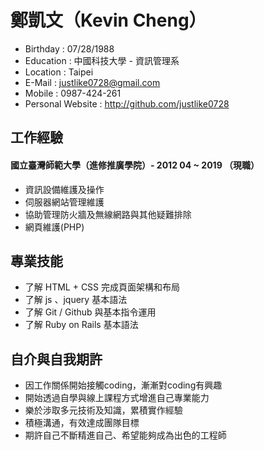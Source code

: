 <body>
	<h1>鄭凱文（Kevin Cheng）</h1>
	<ul>
	  <li>Birthday : 07/28/1988</li>
	  <li>Education : 中國科技大學 - 資訊管理系</li>
	  <li>Location : Taipei</li>
	  <li>E-Mail : <a href="mailto:justlike0728@gmail.com">justlike0728@gmail.com</a></li>
	  <li>Mobile : 0987-424-261</li>
	  <li>Personal Website : <a href="http://github.com/justlike0728">http://github.com/justlike0728</a></li>
	</ul>
	<h2><a id="user-content-工作經驗" class="kevin" href="#工作經驗"></a>工作經驗</h2>
	<h4>國立臺灣師範大學（進修推廣學院）- 2012 04 ~ 2019 （現職）</h4>
	<ul>
	  <li>資訊設備維護及操作</li>
	  <li>伺服器網站管理維護</li>
	  <li>協助管理防火牆及無線網路與其他疑難排除</li>
	  <li>網頁維護(PHP)</li>
	</ul>
	<h2><a id="user-content-專業技能" class="kevin" href="#專業技能"></a>專業技能</h2>
	<!-- <h3><a id="user-content-htmlcss" class="kevin" href=""></a>HTML/CSS</h3> -->
	<ul>
	  <li>了解 HTML + CSS 完成頁面架構和布局</li>
	  <li>了解 js 、jquery 基本語法</li>
	  <li>了解 Git / Github 與基本指令運用</li>
	  <li>了解 Ruby on Rails 基本語法</li>
	</ul>
	<!-- <h2><a id="user-content-作品集" class="kevin" href="#"></a>Portfolio 作品集</h2> -->
	<h2><a id="user-content-自介與自我期許" class="kevin" href="#自介與自我期許"></a>自介與自我期許</h2>
	<ul>
	  <li>因工作關係開始接觸coding，漸漸對coding有興趣</li>
	  <li>開始透過自學與線上課程方式增進自己專業能力</li>
	  <li>樂於涉取多元技術及知識，累積實作經驗</li>
	  <li>積極溝通，有效達成團隊目標</li>
	  <li>期許自己不斷精進自己、希望能夠成為出色的工程師</li>
	</ul>
</body>
